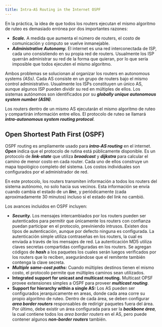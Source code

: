 ```yaml
---
title: Intra-AS Routing in the Internet OSPF
---
```


En la práctica, la idea de que todos los routers ejecutan el mismo algoritmo de ruteo es demasiado errónea por dos importantes razones:

- ***Scale.*** A medida que aumenta el número de routers, el costo de comunicación y cómputo se vuelve inmanejable.
- ***Administrative Autonomy.*** El internet es una red interconectada de ISP, cada uno consistiendo en su propia red de routers. Usualmente los ISP querrán administrar su red de la forma que quieran, por lo que sería imposible que todos ejecuten el mismo algoritmo.

Ambos problemas se solucionan al organizar los routers en autonomous systems *(ASs)*. Cada AS consiste en un grupo de routers bajo el mismo control administrativo. Usualmente los ISPs constituyen un único AS, aunque algunos ISP pueden dividir su red en múltiples de ellos. Los sistemas autónomos son identificados por su ***globally unique autonomous system number (ASN)***.

Los routers dentro de un mismo AS ejecutarán el mismo algoritmo de ruteo y compartirán información entre ellos. El protocolo de ruteo se llamará ***intra-autonomous system routing protocol***.

## Open Shortest Path First (OSPF)

OSPF routing es ampliamente usado para ***intra-AS routing*** en el internet. ***Open*** indica que el protocolo de rutina está públicamente disponible. Es un protocolo de ***link-state*** que utiliza ***broadcast*** y ***dijkstra*** para calcular el camino de menor costo en cada router. Cada uno de ellos construye un mapa topológico completo del sistema. Los costos individuales son configurados por el administrador de red.

En este protocolo, los routers transmiten información a todos los routers del sistema autónomo, no solo hacia sus vecinos. Esta información se envía cuando cambia el estado de un ***lin***e, y periódicamente (cada aproximadamente 30 minutos) incluso si el estado del link no cambió.

Los avances incluidos en OSPF incluyen:

- ***Security.*** Los mensajes intercambiados por los routers pueden ser autenticados para permitir que únicamente los routers con confianza puedan participar en el protocolo, previniendo intrusos. Existen dos tipos de autenticación, aunque por defecto ninguna es configurada. La autenticación simple utiliza contraseñas en los routers, la cual es enviada a través de los mensajes de red. La autenticación MD5 utiliza claves secretas compartidas configuradas en los routers. Se agregan códigos de ***hash*** a los paquetes los cuales serán luegos verificados por los routers que lo reciben, asegurándose que el remitente también contenga la clave secreta.
- ***Multiple same-cost paths:*** Cuando múltiples destinos tienen el mismo costo, el protocolo permite que múltiples caminos sean utilizados.
- **Integrated support for unicast and multicast routing.** Multicast OPSF provee extensiones simples a OSPF para proveer ***multicast routing***.
- **Support for hierarchy within a single AS:** Los AS pueden ser configurados jerarquicamente en areas, donde cada area corre su propio algoritmo de ruteo. Dentro de cada área, se deben configurar ***area border routers*** responsables de redirigir paquetes fuera del área. Por último, debe existir un área configurada para ser la ***backbone área***, la cual contiene todos los *area border routers* en el AS, pero puede contener algunos ***non-border routers*** también.
